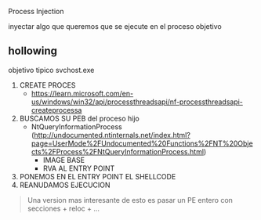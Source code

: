 Process Injection

inyectar algo que queremos que se ejecute en el proceso objetivo

## hollowing

objetivo tipico svchost.exe 

1. CREATE PROCES 
    - <https://learn.microsoft.com/en-us/windows/win32/api/processthreadsapi/nf-processthreadsapi-createprocessa>
2. BUSCAMOS SU PEB del proceso hijo
    - NtQueryInformationProcess (http://undocumented.ntinternals.net/index.html?page=UserMode%2FUndocumented%20Functions%2FNT%20Objects%2FProcess%2FNtQueryInformationProcess.html)
        - IMAGE BASE
        - RVA AL ENTRY POINT
3. PONEMOS EN EL ENTRY POINT EL SHELLCODE
4. REANUDAMOS EJECUCION

> Una version mas interesante de esto es pasar un PE entero con secciones + reloc + ...